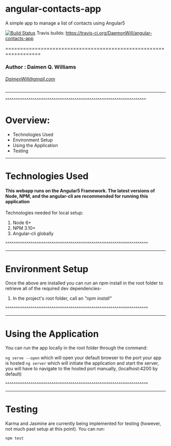 # angular-contacts-app
A simple app to manage a list of contacts using Angular5

[![Build Status](https://travis-ci.org/DaemonWill/angular-contacts-app.svg?branch=master)](https://travis-ci.org/DaemonWill/angular-contacts-app)
Travis builds: https://travis-ci.org/DaemonWill/angular-contacts-app

==================================================================
### Author : Daimen Q. Williams
###### [DaimenWill@gmail.com](mailto:DaimenWill@gmail.com)

---
^^^^^^^^^^^^^^^^^^^^^^^^^^^^^^^^^^^^^^^^^^^^^^^^^^^^^^^^^^^^^^^^^^^

# Overview:
  * Technologies Used
  * Environment Setup
  * Using the Application
  * Testing

-------


# Technologies Used

#### This webapp runs on the Angular5 Framework. The latest versions of Node, NPM, and the angular-cli are recommended for running this application

Technologies needed for local setup:
  1. Node 6+
  2. NPM 3.10+
  3. Angular-cli globally

^^^^^^^^^^^^^^^^^^^^^^^^^^^^^^^^^^^^^^^^^^^^^^^^^^^^^^^^^^^^^^^^^^^^

-------

# Environment Setup

Once the above are installed you can run an npm install in the root folder to retrieve all of the required dev dependencies-

  1. In the project's root folder, call an _"npm install"_

^^^^^^^^^^^^^^^^^^^^^^^^^^^^^^^^^^^^^^^^^^^^^^^^^^^^^^^^^^^^^^^^^^^^

-------

# Using the Application

You can run the app locally in the root folder through the command:

`ng serve --open` which will open your default browser to the port your app is hosted
`ng server` which will initiate the application and start the server, you will have to navigate to the hosted port manually, (localhost:4200 by default)


^^^^^^^^^^^^^^^^^^^^^^^^^^^^^^^^^^^^^^^^^^^^^^^^^^^^^^^^^^^^^^^^^^^^

-------

# Testing
Karma and Jasmine are currently being implemented for testing (however, not much past setup at this point).
You can run:

`npm test`
